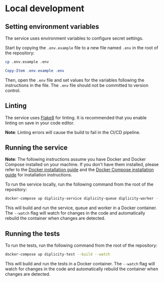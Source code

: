 # Local development

## Setting environment variables

The service uses environment variables to configure secret settings.

Start by copying the `.env.example` file to a new file named `.env` in the root
of the repository:

```bash
cp .env.example .env
```

```powershell
Copy-Item .env.example .env
```

Then, open the `.env` file and set values for the variables following the
instructions in the file. The `.env` file should not be committed to version
control.

## Linting

The service uses [Flake8](https://flake8.pycqa.org/en/latest/) for linting. It
is recommended that you enable linting on save in your code editor.

**Note**: Linting errors will cause the build to fail in the CI/CD pipeline.

## Running the service

**Note**: The following instructions assume you have Docker and Docker Compose
installed on your machine. If you don't have them installed, please refer to the
[Docker installation guide](https://docs.docker.com/get-docker/) and the [Docker
Compose installation guide](https://docs.docker.com/compose/install/) for
installation instructions.

To run the service locally, run the following command from the root of the
repository:

```bash
docker-compose up diplicity-service diplicity-queue diplicity-worker --build --watch
```

This will build and run the service, queue and worker in a Docker container. The
`--watch` flag will watch for changes in the code and automatically rebuild the
container when changes are detected.

## Running the tests

To run the tests, run the following command from the root of the repository:

```bash
docker-compose up diplicity-test --build --watch
```

This will build and run the tests in a Docker container. The `--watch` flag will
watch for changes in the code and automatically rebuild the container when
changes are detected.

